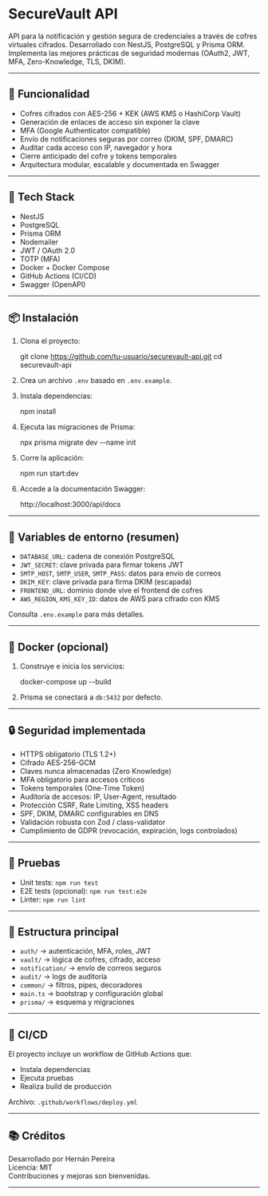 SecureVault API
===============

API para la notificación y gestión segura de credenciales a través de cofres virtuales cifrados.
Desarrollado con NestJS, PostgreSQL y Prisma ORM. Implementa las mejores prácticas de seguridad modernas (OAuth2, JWT, MFA, Zero-Knowledge, TLS, DKIM).

---

🚀 Funcionalidad
----------------

- Cofres cifrados con AES-256 + KEK (AWS KMS o HashiCorp Vault)
- Generación de enlaces de acceso sin exponer la clave
- MFA (Google Authenticator compatible)
- Envío de notificaciones seguras por correo (DKIM, SPF, DMARC)
- Auditar cada acceso con IP, navegador y hora
- Cierre anticipado del cofre y tokens temporales
- Arquitectura modular, escalable y documentada en Swagger

---

🧱 Tech Stack
-------------

- NestJS
- PostgreSQL
- Prisma ORM
- Nodemailer
- JWT / OAuth 2.0
- TOTP (MFA)
- Docker + Docker Compose
- GitHub Actions (CI/CD)
- Swagger (OpenAPI)

---

📦 Instalación
--------------

1. Clona el proyecto:

   git clone https://github.com/tu-usuario/securevault-api.git
   cd securevault-api

2. Crea un archivo `.env` basado en `.env.example`.

3. Instala dependencias:

   npm install

4. Ejecuta las migraciones de Prisma:

   npx prisma migrate dev --name init

5. Corre la aplicación:

   npm run start:dev

6. Accede a la documentación Swagger:

   http://localhost:3000/api/docs

---

🔐 Variables de entorno (resumen)
---------------------------------

- `DATABASE_URL`: cadena de conexión PostgreSQL
- `JWT_SECRET`: clave privada para firmar tokens JWT
- `SMTP_HOST`, `SMTP_USER`, `SMTP_PASS`: datos para envío de correos
- `DKIM_KEY`: clave privada para firma DKIM (escapada)
- `FRONTEND_URL`: dominio donde vive el frontend de cofres
- `AWS_REGION`, `KMS_KEY_ID`: datos de AWS para cifrado con KMS

Consulta `.env.example` para más detalles.

---

🐳 Docker (opcional)
--------------------

1. Construye e inicia los servicios:

   docker-compose up --build

2. Prisma se conectará a `db:5432` por defecto.

---

🔒 Seguridad implementada
-------------------------

- HTTPS obligatorio (TLS 1.2+)
- Cifrado AES-256-GCM
- Claves nunca almacenadas (Zero Knowledge)
- MFA obligatorio para accesos críticos
- Tokens temporales (One-Time Token)
- Auditoría de accesos: IP, User-Agent, resultado
- Protección CSRF, Rate Limiting, XSS headers
- SPF, DKIM, DMARC configurables en DNS
- Validación robusta con Zod / class-validator
- Cumplimiento de GDPR (revocación, expiración, logs controlados)

---

🧪 Pruebas
----------

- Unit tests: `npm run test`
- E2E tests (opcional): `npm run test:e2e`
- Linter: `npm run lint`

---

📁 Estructura principal
-----------------------

- `auth/` → autenticación, MFA, roles, JWT
- `vault/` → lógica de cofres, cifrado, acceso
- `notification/` → envío de correos seguros
- `audit/` → logs de auditoría
- `common/` → filtros, pipes, decoradores
- `main.ts` → bootstrap y configuración global
- `prisma/` → esquema y migraciones

---

🔄 CI/CD
--------

El proyecto incluye un workflow de GitHub Actions que:

- Instala dependencias
- Ejecuta pruebas
- Realiza build de producción

Archivo: `.github/workflows/deploy.yml`

---

📚 Créditos
-----------

Desarrollado por Hernán Pereira  
Licencia: MIT  
Contribuciones y mejoras son bienvenidas.

---

